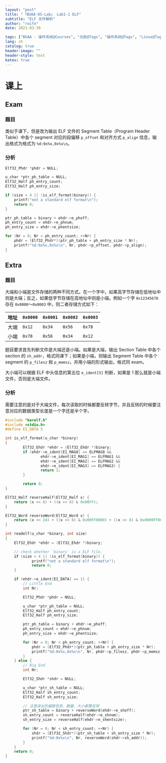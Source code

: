 ```yaml
---
layout: "post"
title: "「BUAA-OS-Lab」 Lab1-1 ELF"
subtitle: "ELF 文件解析"
author: "roife"
date: 2021-03-30

tags: ["BUAA - 操作系统@Courses", "北航@Tags", "操作系统@Tags", "Linux@Tags", "C@Languages"]
lang: zh
catalog: true
header-image: ""
header-style: text
katex: true
---
```


# 课上

## Exam

### 题目

类似于课下，但是改为输出 ELF 文件的 Segment Table（Program Header Table）中各个 segment 对应的段偏移 `p_offset` 和对齐方式 `p_align` 信息，输出格式为格式为 `%d:0x%x,0x%x\n`。

### 分析

```c
Elf32_Phdr *phdr = NULL;

u_char *ptr_ph_table = NULL;
Elf32_Half ph_entry_count;
Elf32_Half ph_entry_size;

if (size < 4 || !is_elf_format(binary)) {
    printf("not a standard elf format\n");
    return 0;
}

ptr_ph_table = binary + ehdr->e_phoff;
ph_entry_count = ehdr->e_phnum;
ph_entry_size = ehdr->e_phentsize;

for (Nr = 0; Nr < ph_entry_count; ++Nr) {
    phdr = (Elf32_Phdr*)(ptr_ph_table + ph_entry_size * Nr);
    printf("%d:0x%x,0x%x\n", Nr, phdr->p_offset, phdr->p_align);
}
```

## Extra

### 题目

大端和小端是文件存储的两种不同方式。在一个字中，如果高字节存储在低地址中则是大端；反之，如果低字节存储在高地址中则是小端。例如一个字 `0x12345678` 存在 `0x0000`～`0x0003` 中，则二者存储方式如下：

| 地址 | `0x0000` | `0x0001` | `0x0002` | `0x0003` |
|-|-|-|-|-|
| 大端 | `0x12` | `0x34` | `0x56` | `0x78` |
| 小端 | `0x78` | `0x56` | `0x34` | `0x12` |

题目要求首先判断文件是大端还是小端。如果是大端，输出 Section Table 中各个 section 的 `sh_addr`，格式同课下；如果是小端，则输出 Segment Table 中各个 segment 的 `p_filesz` 和 `p_memsz`，并用小端的形式输出，格式同 exam。

大小端可以根据 ELF 中头信息的第五位 `e_ident[5]` 判断，如果是 1 那么就是小端文件，否则是大端文件。

### 分析

需要注意的是对于大端文件，每次读取的时候都要反转字节，并且反转的时候要注意对应的数据类型长度是一个字还是半个字。

```c
#include "kerelf.h"
#include <stdio.h>
#define EI_DATA 5

int is_elf_format(u_char *binary)
{
        Elf32_Ehdr *ehdr = (Elf32_Ehdr *)binary;
        if (ehdr->e_ident[EI_MAG0] == ELFMAG0 &&
                ehdr->e_ident[EI_MAG1] == ELFMAG1 &&
                ehdr->e_ident[EI_MAG2] == ELFMAG2 &&
                ehdr->e_ident[EI_MAG3] == ELFMAG3) {
                return 1;
        }

        return 0;
}

Elf32_Half reverseHalf(Elf32_Half x) {
    return (x << 8) + ((x >> 8) & 0x00FF);
}

Elf32_Word reverseWord(Elf32_Word x) {
    return (x << 24) + ((x << 8) & 0x00FF0000) + ((x >> 8) & 0x0000FF00) + (x >> 24);
}

int readelf(u_char *binary, int size)
{
    Elf32_Ehdr *ehdr = (Elf32_Ehdr *)binary;

    // check whether `binary` is a ELF file.
    if (size < 4 || !is_elf_format(binary)) {
            printf("not a standard elf format\n");
            return 0;
    }

    if (ehdr->e_ident[EI_DATA] == 1) {
        // Little End
        int Nr;

        Elf32_Phdr *phdr = NULL;

        u_char *ptr_ph_table = NULL;
        Elf32_Half ph_entry_count;
        Elf32_Half ph_entry_size;

        ptr_ph_table = binary + ehdr->e_phoff;
        ph_entry_count = ehdr->e_phnum;
        ph_entry_size = ehdr->e_phentsize;

        for (Nr = 0; Nr < ph_entry_count; ++Nr) {
            phdr = (Elf32_Phdr*)(ptr_ph_table + ph_entry_size * Nr);
            printf("%d:0x%x,0x%x\n", Nr, phdr->p_filesz, phdr->p_memsz);
        }
    } else {
        // Big End
        int Nr;

        Elf32_Shdr *shdr = NULL;

        u_char *ptr_sh_table = NULL;
        Elf32_Half sh_entry_count;
        Elf32_Half sh_entry_size;

        // 注意读出的偏移信息、数量、大小都要反转
        ptr_sh_table = binary + reverseWord(ehdr->e_shoff);
        sh_entry_count = reverseHalf(ehdr->e_shnum);
        sh_entry_size = reverseHalf(ehdr->e_shentsize);

        for (Nr = 0; Nr < sh_entry_count; ++Nr) {
            shdr = (Elf32_Shdr*)(ptr_sh_table + sh_entry_size * Nr);
            printf("%d:0x%x\n", Nr, reverseWord(shdr->sh_addr));
        }
    }
    return 0;
}
```
